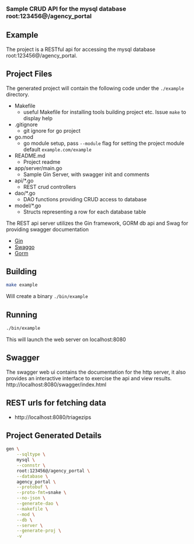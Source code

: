 ### Sample CRUD API for the mysql database root:123456@/agency_portal

## Example
The project is a RESTful api for accessing the mysql database root:123456@/agency_portal.

## Project Files
The generated project will contain the following code under the `./example` directory.
* Makefile
  * useful Makefile for installing tools building project etc. Issue `make` to display help
* .gitignore
  * git ignore for go project
* go.mod
  * go module setup, pass `--module` flag for setting the project module default `example.com/example`
* README.md
  * Project readme
* app/server/main.go
  * Sample Gin Server, with swagger init and comments
* api/*.go
  * REST crud controllers
* dao/*.go
  * DAO functions providing CRUD access to database
* model/*.go
  * Structs representing a row for each database table

The REST api server utilizes the Gin framework, GORM db api and Swag for providing swagger documentation
* [Gin](https://github.com/gin-gonic/gin)
* [Swaggo](https://github.com/swaggo/swag)
* [Gorm](https://github.com/jinzhu/gorm)

## Building
```.bash
make example
```
Will create a binary `./bin/example`

## Running
```.bash
./bin/example
```
This will launch the web server on localhost:8080

## Swagger
The swagger web ui contains the documentation for the http server, it also provides an interactive interface to exercise the api and view results.
http://localhost:8080/swagger/index.html

## REST urls for fetching data

* http://localhost:8080/triagezips

## Project Generated Details
```.bash
gen \
    --sqltype \
    mysql \
    --connstr \
    root:123456@/agency_portal \
    --database \
    agency_portal \
    --protobuf \
    --proto-fmt=snake \
    --no-json \
    --generate-dao \
    --makefile \
    --mod \
    --db \
    --server \
    --generate-proj \
    -v
```











